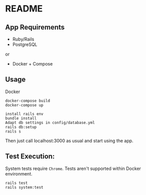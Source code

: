 # README

## App Requirements

- Ruby/Rails
- PostgreSQL

or

- Docker + Compose

## Usage

Docker
```
docker-compose build
docker-compose up
```

```
install rails env
bundle install
Adapt db settings in config/database.yml
rails db:setup
rails s
```

Then just call localhost:3000 as usual and start using the app.

## Test Execution:

System tests require `Chrome`. Tests aren't supported within Docker environment.

```
rails test
rails system:test
```
